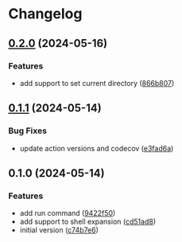 # Changelog

## [0.2.0](https://github.com/helton/hbox/compare/v0.1.1...v0.2.0) (2024-05-16)


### Features

* add support to set current directory ([866b807](https://github.com/helton/hbox/commit/866b807f6f47a59b6472f724b63679371c38be8b))

## [0.1.1](https://github.com/helton/hbox/compare/v0.1.0...v0.1.1) (2024-05-14)


### Bug Fixes

* update action versions and codecov ([e3fad6a](https://github.com/helton/hbox/commit/e3fad6a3d0b0c11fb00ae607f8d5fcec7c0c5766))

## 0.1.0 (2024-05-14)


### Features

* add run command ([9422f50](https://github.com/helton/hbox/commit/9422f507810aafd79237858615affe073e30ade3))
* add support to shell expansion ([cd51ad8](https://github.com/helton/hbox/commit/cd51ad8c11d8c58c8c2f1f0bab1f30934499b201))
* initial version ([c74b7e6](https://github.com/helton/hbox/commit/c74b7e6b2dc7e3984973f05c9b953390e2a90bb5))

